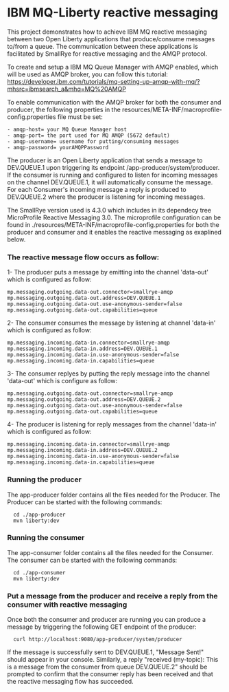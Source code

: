 # IBM MQ-Liberty reactive messaging

This project demonstrates how to achieve IBM MQ reactive messaging between two Open Liberty applications that produce/consume messages to/from a queue. The communication between these applications is facilitated by SmallRye for reactive messaging and the AMQP protocol.

To create and setup a IBM MQ Queue Manager with AMQP enabled, which will be used as AMQP broker, you can follow this tutorial: 
https://developer.ibm.com/tutorials/mq-setting-up-amqp-with-mq/?mhsrc=ibmsearch_a&mhq=MQ%20AMQP

To enable communication with the AMQP broker for both the consumer and producer, the following properties in the resources/META-INF/macroprofile-config.properties file must be set:
```
- amqp-host= your MQ Queue Manager host
- amqp-port= the port used for MQ AMQP (5672 default)
- amqp-username= username for putting/consuming messages 
- amqp-password= yourAMQPPassword
```

The producer is an Open Liberty application that sends a message to DEV.QUEUE.1 upon triggering its endpoint /app-producer/system/producer. If the consumer is running and configured to listen for incoming messages on the channel DEV.QUEUE.1, it will automatically consume the message. For each  Consumer's incoming message a reply is produced to DEV.QUEUE.2 where the producer is listening for incoming messages. 

The SmallRye version used is 4.3.0 which includes in its dependecy tree MicroProfile Reactive Messaging 3.0.
The microprofile configuration can be found in ./resources/META-INF/macroprofile-config.properties for both the producer and consumer and it enables the reactive messaging as exaplined below.

### The reactive message flow occurs as follow: 

1- The producer puts a message by emitting into the channel 'data-out' which is configured as follow: 
```
mp.messaging.outgoing.data-out.connector=smallrye-amqp 
mp.messaging.outgoing.data-out.address=DEV.QUEUE.1
mp.messaging.outgoing.data-out.use-anonymous-sender=false
mp.messaging.outgoing.data-out.capabilities=queue 
```

2- The consumer consumes the message by listening at channel 'data-in' which is configured as follow:
```
mp.messaging.incoming.data-in.connector=smallrye-amqp
mp.messaging.incoming.data-in.address=DEV.QUEUE.1
mp.messaging.incoming.data-in.use-anonymous-sender=false
mp.messaging.incoming.data-in.capabilities=queue
```

3- The consumer replyes by putting the reply message into the channel 'data-out' which is configure as follow:
```
mp.messaging.outgoing.data-out.connector=smallrye-amqp
mp.messaging.outgoing.data-out.address=DEV.QUEUE.2
mp.messaging.outgoing.data-out.use-anonymous-sender=false
mp.messaging.outgoing.data-out.capabilities=queue
```

4- The producer is listening for reply messages from the channel 'data-in' which is configured as follow:
```
mp.messaging.incoming.data-in.connector=smallrye-amqp
mp.messaging.incoming.data-in.address=DEV.QUEUE.2
mp.messaging.incoming.data-in.use-anonymous-sender=false
mp.messaging.incoming.data-in.capabilities=queue
```

### Running the producer
The app-producer folder contains all the files needed for the Producer.
The Producer can be started with the following commands:
```
  cd ./app-producer
  mvn liberty:dev
```

### Running the consumer
The app-consumer folder contains all the files needed for the Consumer.
The consumer can be started with the following commands:
```
  cd ./app-consumer
  mvn liberty:dev
```

### Put a message from the producer and receive a reply from the consumer with reactive messaging
Once both the consumer and producer are running you can produce a message by triggering the following GET endpoint of the producer: 
```
  curl http://localhost:9080/app-producer/system/producer
```
If the message is successfully sent to DEV.QUEUE.1, "Message Sent!" should appear in your console. Similarly, a reply "received (my-topic): This is a message from the consumer from queue DEV.QUEUE.2" should be prompted to confirm that the consumer reply has been received and that the reactive messaging flow has succeeded.

